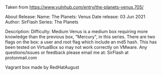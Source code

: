 Taken from https://www.vulnhub.com/entry/the-planets-venus,705/ 

About Release:
    Name: The Planets: Venus
    Date release: 03 Jun 2021
    Author: SirFlash
    Series: The Planets

Description:
    Difficulty: Medium
    Venus is a medium box requiring more knowledge than the previous box, "Mercury", in this series. There are two flags on the box: a user and root flag which include an md5 hash. This has been tested on VirtualBox so may not work correctly on VMware. Any questions/issues or feedback please email me at: SirFlash at protonmail.com

Vagrant box made by RedHatAugust
